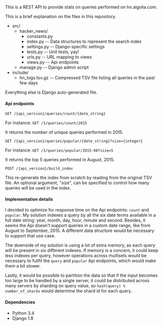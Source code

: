 This is a REST API to provide stats on queries performed on hn.algolia.com.

This is a brief explanation on the files in this repository.

* src/
  * hacker_news/
    * constants.py
    * index.py  -- Data structures to represent the search index
    * settings.py -- Django-specific settings
    * tests.py -- Unit tests, yay!
    * urls.py  -- URL mapping to views
    * views.py  -- Api endpoints
  * manage.py  -- Django admin script
* include/
  * hn_logs.tsv.gz  -- Compressed TSV file listing all queries in the past few days

Everything else is Django auto-generated file.

#### Api endpoints

```
GET /{api_version}/queries/count/{date_string}
```
For instance: `GET /1/queries/count/2015`

It returns the number of unique queries performed in 2015.
```
GET /{api_version}/queries/popular/{date_string}?size={integer}
```
For instance: `GET /1/queries/popular/2015-08?size=5`

It returns the top 5 queries performed in August, 2015.
```
POST /{api_version}/build_index
```
This re-generate the index from scratch by reading from the original TSV file.
An optional argument, "size", can be specified to control how many queries 
will be used in the index.

#### Implementation details

I decided to optimize for response time on the Api endpoints: `count` and `popular`. My solution indexes a query by
all the six date terms available in a full date string: year, month, day, hour, minute and second. Besides, it seems the
Api doesn't support queries in a custom date range, like from August to September, 2015. A different data structure
would be necessary to support that use case.

The downside of my solution is using a lot of extra memory, as each query will be present in six different indexes. If
memory is a concern, it could keep less indexes per query, however operations across multisets would be necessary to
fullfil the `query` and `popular` Api endpoints, which would make them a bit slower.

Lastly, it would be possible to partition the data so that if the input becomes too large to be handled by a
single server, it could be distributed across many servers by sharding on query value, so `hash(query) % number_of_shards`
would determine the shard id for each query.

#### Dependencies

* Python 3.4
* Django 1.8
